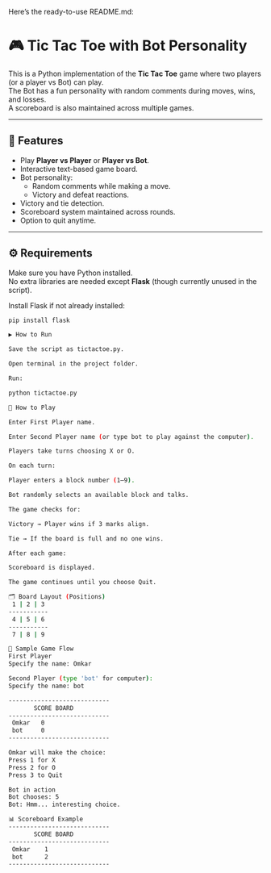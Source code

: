 Here’s the ready-to-use README.md:

# 🎮 Tic Tac Toe with Bot Personality

This is a Python implementation of the **Tic Tac Toe** game where two players (or a player vs Bot) can play.  
The Bot has a fun personality with random comments during moves, wins, and losses.  
A scoreboard is also maintained across multiple games.  

---

## 📌 Features
- Play **Player vs Player** or **Player vs Bot**.
- Interactive text-based game board.
- Bot personality:
  - Random comments while making a move.
  - Victory and defeat reactions.
- Victory and tie detection.
- Scoreboard system maintained across rounds.
- Option to quit anytime.

---

## ⚙️ Requirements
Make sure you have Python installed.  
No extra libraries are needed except **Flask** (though currently unused in the script).

Install Flask if not already installed:
```bash
pip install flask

▶️ How to Run

Save the script as tictactoe.py.

Open terminal in the project folder.

Run:

python tictactoe.py

🎯 How to Play

Enter First Player name.

Enter Second Player name (or type bot to play against the computer).

Players take turns choosing X or O.

On each turn:

Player enters a block number (1–9).

Bot randomly selects an available block and talks.

The game checks for:

Victory → Player wins if 3 marks align.

Tie → If the board is full and no one wins.

After each game:

Scoreboard is displayed.

The game continues until you choose Quit.

🗂️ Board Layout (Positions)
 1 | 2 | 3
-----------
 4 | 5 | 6
-----------
 7 | 8 | 9

📖 Sample Game Flow
First Player
Specify the name: Omkar

Second Player (type 'bot' for computer):
Specify the name: bot

----------------------------
       SCORE BOARD
----------------------------
 Omkar   0
 bot     0
----------------------------

Omkar will make the choice:
Press 1 for X
Press 2 for O
Press 3 to Quit

Bot in action
Bot chooses: 5
Bot: Hmm... interesting choice.

📊 Scoreboard Example
----------------------------
       SCORE BOARD
----------------------------
 Omkar    1
 bot      2
----------------------------